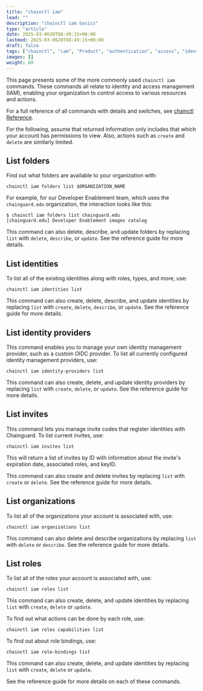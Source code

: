 ```yaml
---
title: "chainctl iam"
lead: ""
description: "chainctl iam basics"
type: "article"
date: 2025-03-0620T08:49:15+00:00
lastmod: 2025-03-0620T08:49:15+00:00
draft: false
tags: ["chainctl", "iam", "Product", "authentication", "access", "identity", "management"]
images: []
weight: 60
---
```


This page presents some of the more commonly used `chainctl iam` commands. These commands all relate to identity and access management (IAM), enabling your organization to control access to various resources and actions.

For a full reference of all commands with details and switches, see [chainctl Reference](/chainguard/chainctl/).

For the following, assume that returned information only includes that which your account has permissions to view. Also, actions such as `create` and `delete` are similarly limited.


## List folders

Find out what folders are available to your organization with:

```shell
chainctl iam folders list $ORGANIZATION_NAME
```

For example, for our Developer Enablement team, which uses the `chainguard.edu` organization, the interaction looks like this:

```shell
$ chainctl iam folders list chainguard.edu
[chainguard.edu] Developer Enablement images catalog
```

This command can also delete, describe, and update folders by replacing `list` with `delete`, `describe`, or `update`. See the reference guide for more details.


## List identities

To list all of the existing identities along with roles, types, and more, use:

```shell
chainctl iam identities list
```

This command can also create, delete, describe, and update identities by replacing `list` with `create`, `delete`, `describe`, or `update`. See the reference guide for more details.


## List identity providers

This command enables you to manage your own identity management provider, such as a custom OIDC provider. To list all currently configured identity management providers, use:

```shell
chainctl iam identity-providers list
```

This command can also create, delete, and update identity providers by replacing `list` with `create`, `delete`, or `update`. See the reference guide for more details.


## List invites

This command lets you manage invite codes that register identities with Chainguard. To list current invites, use:

```shell
chainctl iam invites list
```

This will return a list of invites by ID with information about the invite's expiration date, associated roles, and keyID.


This command can also create and delete invites by replacing `list` with `create` or `delete`. See the reference guide for more details.


## List organizations

To list all of the organizations your account is associated with, use:

```shell
chainctl iam organizations list
```

This command can also delete and describe organizations by replacing `list` with `delete` or `describe`. See the reference guide for more details.


## List roles

To list all of the roles your account is associated with, use:

```shell
chainctl iam roles list
```

This command can also create, delete, and update identities by replacing `list` with `create`, `delete` or `update`.

To find out what actions can be done by each role, use:

```shell
chainctl iam roles capabilities list
```

To find out about role bindings, use:

```shell
chainctl iam role-bindings list
```

This command can also create, delete, and update identities by replacing `list` with `create`, `delete` or `update`.

See the reference guide for more details on each of these commands.
